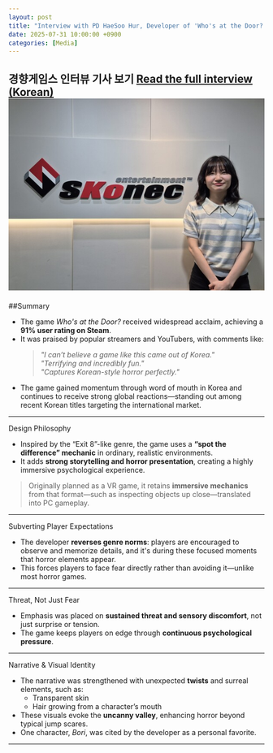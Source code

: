 ```yaml
---
layout: post
title: "Interview with PD HaeSoo Hur, Developer of 'Who's at the Door?'"
date: 2025-07-31 10:00:00 +0900
categories: [Media]
---
```


경향게임스 인터뷰 기사 보기
[Read the full interview (Korean)](https://www.khgames.co.kr/news/articleView.html?idxno=242498)
![My Photo](https://github.com/jibangse/jibangse.github.io/blob/master/images/interview_img.jpg?raw=true)
---
##Summary

- The game *Who's at the Door?* received widespread acclaim, achieving a **91% user rating on Steam**.
- It was praised by popular streamers and YouTubers, with comments like:  
  > *"I can’t believe a game like this came out of Korea."*  
  > *"Terrifying and incredibly fun."*  
  > *"Captures Korean-style horror perfectly."*
- The game gained momentum through word of mouth in Korea and continues to receive strong global reactions—standing out among recent Korean titles targeting the international market.

---

Design Philosophy

- Inspired by the “Exit 8”-like genre, the game uses a **“spot the difference” mechanic** in ordinary, realistic environments.
- It adds **strong storytelling and horror presentation**, creating a highly immersive psychological experience.

> Originally planned as a VR game, it retains **immersive mechanics** from that format—such as inspecting objects up close—translated into PC gameplay.

---

Subverting Player Expectations

- The developer **reverses genre norms**: players are encouraged to observe and memorize details, and it's during these focused moments that horror elements appear.
- This forces players to face fear directly rather than avoiding it—unlike most horror games.

---

Threat, Not Just Fear

- Emphasis was placed on **sustained threat and sensory discomfort**, not just surprise or tension.
- The game keeps players on edge through **continuous psychological pressure**.

---

Narrative & Visual Identity

- The narrative was strengthened with unexpected **twists** and surreal elements, such as:
  - Transparent skin
  - Hair growing from a character’s mouth
- These visuals evoke the **uncanny valley**, enhancing horror beyond typical jump scares.
- One character, *Bori*, was cited by the developer as a personal favorite.

---

